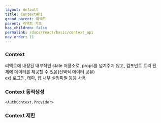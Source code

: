 ```yaml
---
layout: default
title: ContextAPI
grand_parent: 리액트
parent: 리액트 기초
has_children: false
permalink: /docs/react/basic/context_api
nav_order: 11
---
```



### **Context**
리엑트에 내장된 내부적인 state 저장소로, props를 넘겨주지 않고, 컴포넌트 트리 전체에 데이터를 제공할 수 있음(전역적 데이터 공유)  
ex) 로그인, 테마, 웹 내부 설정파일 등등 사용







### **Context 동적생성**
```<AuthContext.Provider>```


### **Context 제한**